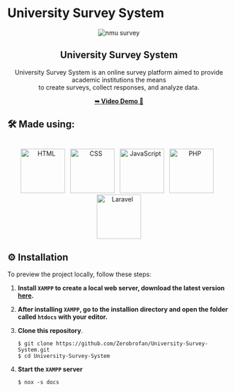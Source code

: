 # University Survey System
<div align="center">
  
  ![nmu survey](https://github.com/Zerobrofan/University-Survey-System/assets/100843256/5603cd4e-8ab5-49a6-8a39-e67433a2c745)

  <h2 align="center">University Survey System</h2>

  University Survey System is an online survey platform aimed to provide academic institutions the means <br/> to create surveys, collect responses, and analyze data.

  <a href="https://youtu.be/LrKkGgx2Lrw"><strong>➥ Video Demo 🎥</strong></a>

</div>

## :hammer_and_wrench: Made using:
<div align="center">
  <br>
  <img src="https://cdn.jsdelivr.net/gh/devicons/devicon/icons/html5/html5-original.svg" alt="HTML" width="100" height="100"/> &nbsp;
  <img src="https://cdn.jsdelivr.net/gh/devicons/devicon/icons/css3/css3-original.svg" alt="CSS" width="100" height="100"/> &nbsp;
  <img src="https://cdn.jsdelivr.net/gh/devicons/devicon/icons/javascript/javascript-original.svg" alt="JavaScript" width="100" height="100"/> &nbsp;
  <img src="https://cdn.jsdelivr.net/gh/devicons/devicon@latest/icons/php/php-original.svg" alt="PHP" width="100" height="100"/> &nbsp;
  <img src="https://cdn.jsdelivr.net/gh/devicons/devicon@latest/icons/laravel/laravel-original-wordmark.svg" alt="Laravel" width="100" height="100"/>
</div>

## ⚙ Installation
To preview the project locally, follow these steps:

1. **Install `XAMPP` to create a local web server, download the latest version [here](https://www.apachefriends.org/).**
2. **After installing `XAMPP`, go to the installion directory and open the folder called `htdocs` with your editor.**
3. **Clone this repository**.

   ```console
   $ git clone https://github.com/Zerobrofan/University-Survey-System.git
   $ cd University-Survey-System
   ```
4. **Start the `XAMPP` server**

   ```console
   $ nox -s docs
   ```
